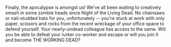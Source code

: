 Finally, the apocalypse is amongst us! We've all been waiting to creatively smash in some zombie heads since Night of the Living Dead. No chainsaws or nail-studded bats for you, unfortunately -- you're stuck at work with only paper, scissors and rocks from the recent wreckage of your office space to defend yourself. Your nearly-undead colleague has access to the same. Will you be able to defeat your lurker co-worker and escape or will you join it and become THE WORKING DEAD?  